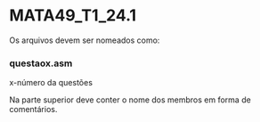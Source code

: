 # MATA49_T1_24.1

Os arquivos devem ser nomeados como:
### questaox.asm 
x-número da questões


Na parte superior deve conter o nome dos membros em forma de comentários.
